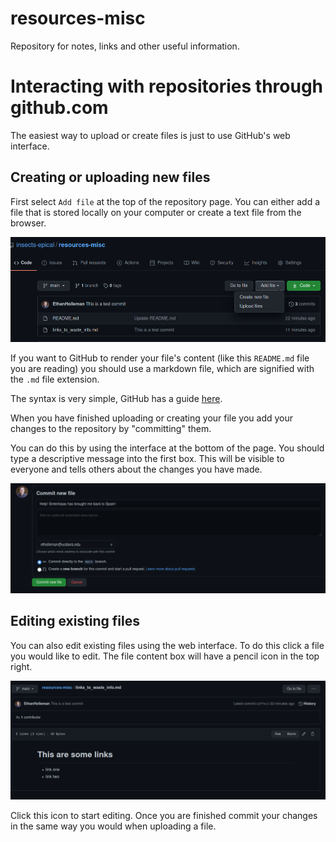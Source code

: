 # resources-misc

Repository for notes, links and other useful information.

# Interacting with repositories through github.com

The easiest way to upload or create files is just to use GitHub's web
interface.

## Creating or uploading new files

First select `Add file` at the top of the repository page. You can either
add a file that is stored locally on your computer or create a text file
from the browser.

![](images/readme/add_file.png)

If you want to GitHub to render your file's content (like this `README.md` file
 you are reading) you should use a
markdown file, which are signified with the `.md` file extension.

The syntax is very simple, GitHub has a guide [here](https://guides.github.com/features/mastering-markdown/).

When you have finished uploading or creating your file you add your changes to the repository by
"committing" them. 

You can do this by using the interface at the bottom
of the page. You should type a descriptive message
into the first box. This will be visible to everyone
and tells others about the changes you have
made.

![](images/readme/commit.png)

## Editing existing files 

You can also edit existing files using the web
interface. To do this click a file you would like to
edit. The file content box will have a pencil icon
in the top right. 

![](images/readme/edit.png)

Click this icon to start editing. Once you are
finished commit your changes in the same way you
would when uploading a file.





